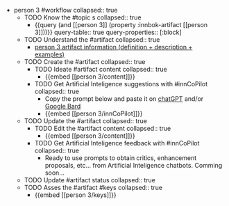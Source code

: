 
- person 3 #workflow
   collapsed:: true
  - TODO Know the #topic s
    collapsed:: true
    - {{query (and [[person 3]] (property :innbok-artifact [[person 3]]))}}
      query-table:: true
      query-properties:: [:block]
  - TODO Understand the #artifact
    collapsed:: true
    - [person 3 artifact information (definition + description + examples)](https://go.innbok.com/#/page/innBoK%2Fperson-%28id%29%2Finfo)
  - TODO Create the #artifact
     collapsed:: true
    - TODO Ideate #artifact content
      collapsed:: true
      - {{embed [[person 3/content]]}}
    - TODO Get Artificial Inteligence suggestions with #innCoPilot
      collapsed:: true
      - Copy the prompt below and paste it on [chatGPT](https://chat.openai.com) and/or [Google Bard](https://bard.google.com/chat)
      - {{embed [[person 3/innCoPilot]]}}
  - TODO Update the #artifact
    collapsed:: true
    - TODO Edit the #artifact content
     collapsed:: true
      - {{embed [[person 3/content]]}}
    - TODO Get Artificial Inteligence feedback with #innCoPilot
      collapsed:: true
      - Ready to use prompts to obtain critics, enhancement proposals, etc... from Artificial Inteligence chatbots. Comming soon...
  - TODO Update #artifact status
    collapsed:: true
  - TODO Asses the #artifact #keys
    collapsed:: true
    - {{embed [[person 3/keys]]}}




